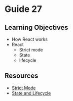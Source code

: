 # Guide 27
## Learning Objectives
* How React works
* React
  - Strict mode
  - State
  - lifecycle
## Resources
- [Strict Mode](https://reactjs.org/docs/strict-mode.html)
- [State and Lifecycle](https://reactjs.org/docs/state-and-lifecycle.html)

